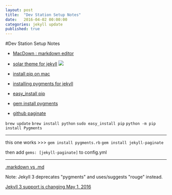 ```yaml
---
layout: post
title:  "Dev Station Setup Notes"
date:   2016-04-02 00:00:00
categories: jekyll update
published: true
---
```



#Dev Station Setup Notes

* [MacDown : markdown editor](http://macdown.uranusjr.com/)

<!-- ![](http://macdown.uranusjr.com/static/base/img/logo.png) -->

* [solar theme for jekyll](https://github.com/howkj1/solar-theme-jekyll.git)
![](https://camo.githubusercontent.com/6f968e8ecb93a5f49e5408fdba6770a18b68f851/687474703a2f2f692e696d6775722e636f6d2f556e6e52686b742e706e67)

* [install pip on mac](http://stackoverflow.com/questions/17271319/installing-pip-on-mac-os-x)
* [installing pygments for jekyll](http://jekyll-windows.juthilo.com/3-syntax-highlighting/)
* [easy_install pip](http://stackoverflow.com/questions/17271319/installing-pip-on-mac-os-x)
* [gem install pygments](http://stackoverflow.com/questions/33439019/jekyll-serve-didnt-work-it-looks-like-you-dont-have-pygments-or-one-of-its-dep)
* [github paginate](https://github.com/jekyll/jekyll-paginate)

`brew update`
`brew install python`
`sudo easy_install pip`
`python -m pip install Pygments`

-----

this one works >>>
`gem install pygments.rb`
`gem install jekyll-paginate`

then add
`gems: [jekyll-paginate]`
to config.yml

-----


[.markdown vs .md](http://superuser.com/questions/249436/file-extension-for-markdown-files)

Note:
Jekyll 3 deprecates "pygments" and uses/suggests "rouge" instead.

[Jekyll 3 support is changing May 1, 2016](https://github.com/blog/2100-github-pages-now-faster-and-simpler-with-jekyll-3-0)
